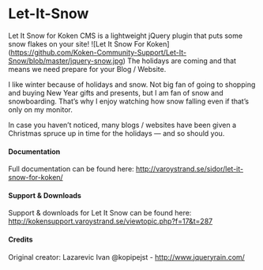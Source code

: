 # Let-It-Snow
Let It Snow for Koken CMS is a lightweight jQuery plugin that puts some snow flakes on your site!
![Let It Snow For Koken] (https://github.com/Koken-Community-Support/Let-It-Snow/blob/master/jquery-snow.jpg)
The holidays are coming and that means we need prepare for your Blog / Website.

I like winter because of holidays and snow. Not big fan of going to shopping and buying New Year gifts and presents, but I am fan of snow and snowboarding. That’s why I enjoy watching how snow falling even if that’s only on my monitor.

In case you haven’t noticed, many blogs / websites have been given a Christmas spruce up in time for the holidays — and so should you.

#### Documentation
Full documentation can be found here: 
http://varoystrand.se/sidor/let-it-snow-for-koken/

#### Support & Downloads
Support & downloads for Let It Snow can be found here: 
http://kokensupport.varoystrand.se/viewtopic.php?f=17&t=287

#### Credits
Original creator: Lazarevic Ivan @kopipejst - http://www.jqueryrain.com/
